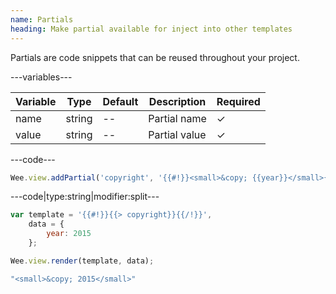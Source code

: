 ```yaml
---
name: Partials
heading: Make partial available for inject into other templates
---
```


Partials are code snippets that can be reused throughout your project.

---variables---

| Variable | Type | Default | Description | Required |
| -- | -- | -- | -- | -- |
| name | string | -- | Partial name | ✓ |
| value | string | -- | Partial value | ✓ |

---code---

```javascript
Wee.view.addPartial('copyright', '{{#!}}<small>&copy; {{year}}</small>{{/!}}');
```

---code|type:string|modifier:split---

```javascript
var template = '{{#!}}{{> copyright}}{{/!}}',
	data = {
		year: 2015
	};

Wee.view.render(template, data);
```

```javascript
"<small>&copy; 2015</small>"
```